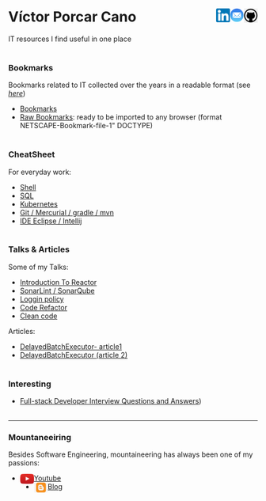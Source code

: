 
# Víctor Porcar Cano [<img align="right" src="images/github.png" width="28">](https://github.com/victormpcmun)[<img align="right" src="images/mail.png" width="28">](mailto:victormpcmun@gmail.com)[<img align="right" src="images/linkedin.png" width="28">](https://es.linkedin.com/in/victor-porcar-a110a533)

IT resources I find useful in one place
<br />
<br />

### Bookmarks

Bookmarks related to IT collected over the years in a readable format (see [*here*](bookmarks/generate/README.md))

* [Bookmarks](bookmarks/generated_bookmarks/generatedFSD.md)
* [Raw Bookmarks](bookmarks/generated_bookmarks/bookmarksFSD.html): ready to be imported to any browser (format NETSCAPE-Bookmark-file-1" DOCTYPE)
  <br />
  <br />


### CheatSheet

For everyday work:

* [Shell](cheatsheets/shell.md)
* [SQL](cheatsheets/sql.md)
* [Kubernetes](cheatsheets/kubernetes.md)
* [Git / Mercurial / gradle / mvn](cheatsheets/vcs.md)
* [IDE Eclipse / Intellij](cheatsheets/ide.md)
  <br />
  <br />

### Talks & Articles

Some of my Talks:

* [Introduction To Reactor](https://github.com/MazinIsmail/JavaLearnings/tree/master/src/main/concurrency/com/atomic/learnings)
* [SonarLint / SonarQube](https://github.com/MazinIsmail/JavaLearnings/tree/master/src/main/concurrency/com/atomic/learnings)
* [Loggin policy](https://github.com/MazinIsmail/JavaLearnings/tree/master/src/main/concurrency/com/atomic/learnings)
* [Code Refactor](https://github.com/MazinIsmail/JavaLearnings/tree/master/src/main/concurrency/com/atomic/learnings)
* [Clean code](https://github.com/MazinIsmail/JavaLearnings/tree/master/src/main/concurrency/com/atomic/learnings)

Articles:

* [DelayedBatchExecutor- article1](https://github.com/MazinIsmail/JavaLearnings/tree/master/src/main/concurrency/com/atomic/learnings)
* [DelayedBatchExecutor (article 2)](https://github.com/MazinIsmail/JavaLearnings/tree/master/src/main/concurrency/com/atomic/learnings)
  <br />
  <br />

  
### Interesting

* [Full-stack Developer Interview Questions and Answers](https://github.com/victormpcmun/Full-stack-Developer-Interview-Questions-and-Answers))
  <br />
  <br />

___

### Mountaneeiring

Besides Software Engineering, mountaineering has always been one of my passions:

* [<img align="left" src="images/youtube.png" width="28"> Youtube](https://www.youtube.com/c/V%C3%ADctorPorcar) 
* [<img align="left" src="images/blogger.png" width="28"> Blog](https://victormpcmun.blogspot.com/)

